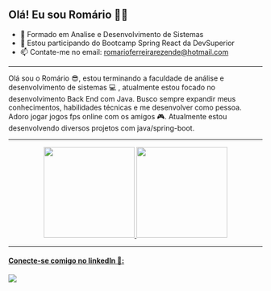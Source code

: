 ## Olá! Eu sou Romário 🙋‍♂️



- 🔭 Formado em Analise e Desenvolvimento de Sistemas
- 🌱 Estou participando do Bootcamp Spring React da DevSuperior
- 📫 Contate-me no email: romarioferreirarezende@hotmail.com


---



Olá sou o Romário 😎, estou terminando a faculdade de análise e desenvolvimento de sistemas 💻 , atualmente estou focado no desenvolvimento Back End com Java. Busco sempre expandir meus conhecimentos, habilidades técnicas e me desenvolver como pessoa. Adoro jogar jogos fps online com os amigos 🎮. Atualmente estou desenvolvendo diversos projetos com java/spring-boot.

---

<div align="center">
  <a href="https://github.com/Romariorfr">
  <img height="180em" src="https://github-readme-stats.vercel.app/api?username=Romariorfr&show_icons=true&theme=highcontrast&include_all_commits=true&count_private=true"/>
  <img height="180em" src="https://github-readme-stats.vercel.app/api/top-langs/?username=Romariorfr&layout=compact&langs_count=7&theme=highcontrast"/>
</div>
  

  ---

  
  #### Conecte-se comigo no linkedIn 🔗:
   <a href="https://www.linkedin.com/in/romarioferreiradeveloper/" target="_blank"><img src="https://img.shields.io/badge/-LinkedIn-%230077B5?style=for-the-badge&logo=linkedin&logoColor=white" target="_blank"></a> 
  
 


